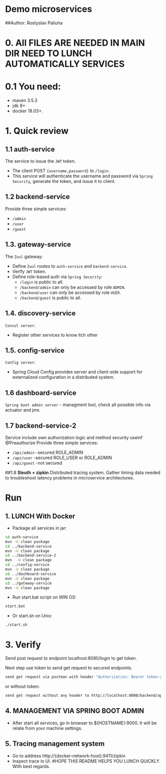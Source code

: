 # Demo microservices 
##Author: Rostyslav Paliuha

   
# 0. All FILES ARE NEEDED IN MAIN DIR NEED TO LUNCH AUTOMATICALLY SERVICES
# 0.1 You need:
 - maven 3.5.3
 - jdk 8+
 - docker 18.03+.

# 1. Quick review
## 1.1 **auth-service**
The service to issue the `JWT` token.
- The client POST `{username,password}` to `/login`.
- This service will authenticate the username and password via `Spring Security`,
  generate the token, and issue it to client.

## 1.2 **backend-service**
Provide three simple services:
- `/admin`
- `/user`
- `/guest`
 
## 1.3. **gateway-service**
The `Zuul` gateway:
- Define `Zuul` routes to `auth-service` and `backend-service`.
- Verify `JWT` token.
- Define role-based auth via `Spring Security`:
    - `/login` is public to all.
    - `/backend/admin` can only be accessed by role `ADMIN`.
    - `/backend/user` can only be accessed by role `USER`.
    - `/backend/guest` is public to all.
## 1.4. **discovery-service**
`Consul server`:
   - Register other services to know itch other
## 1.5. **config-service**
`Config server`:
   - Spring Cloud Config provides server and client-side support for externalized configuration in a distributed system.
## 1.6 **dashboard-service**
`Spring boot admin server` - managment tool, check all possible info via actuator and jmx.
## 1.7 **backend-service-2**
  Service include own authorization logic and method security useinf @Preauthorize
  Provide three simple services:
  - `/api/admin` -secured ROLE_ADMIN
  - `/api/user` -secured ROLE_USER or ROLE_ADMIN
  - `/api/guest` -not secured

##1.8 **Sleuth + zipkin**
  Distributed tracing system. Gather timing data needed to troubleshoot latency problems in microservice architectures. 

# Run 

## 1. LUNCH With Docker 
  - Package all services in jar:
  ```bash
  cd auth-service
  mvn -U clean package
  cd ../backend-service
  mvn -U clean package
  cd ../backend-service-2
  mvn  -U clean package
  cd ../config-service
  mvn -U clean package
  cd ../dashboard-service 
  mvn -U clean package
  cd ../gateway-service
  mvn -U clean package
  
  ```
  - Run start.bat script on WIN OS:
```bash
start.bat
```
  - Or start.sh on Unix:
  ```
./start.sh
```


# 3. Verify 
Send post request to endpoint localhost:8080/login to get token. 

Next step use token to send get request to secured endpoints.
```bash
send get request via postman with header "Authorization: Bearer token-you-got" http://localhost:8080/backend/api/user
```
or without token:
```bash
send get request without any header to http://localhost:8080/backend/api/guest
```

## 4. MANAGEMENT VIA SPRING BOOT ADMIN

  - After start all services, go in browser to ${HOSTNAME}:9000. It will be relate from your machine settings.
## 5. Tracing management system 
  - Go to address http://{docker-network-host}:9411/zipkin 
  - Inspect trace in UI.
#HOPE THIS README HELPS YOU LUNCH QUICKLY. With best regards.
